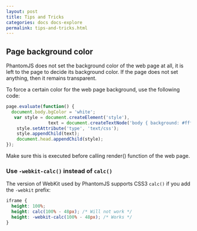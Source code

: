 ```yaml
---
layout: post
title: Tips and Tricks
categories: docs docs-explore
permalink: tips-and-tricks.html
---
```


## Page background color

PhantomJS does not set the background color of the web page at all, it is left to the page to decide its background color. If the page does not set anything, then it remains transparent.

To force a certain color for the web page background, use the following code:


```javascript
page.evaluate(function() {
  document.body.bgColor = 'white';
   var style = document.createElement('style'),
                text = document.createTextNode('body { background: #fff }');
    style.setAttribute('type', 'text/css');
    style.appendChild(text);
    document.head.appendChild(style);
});
```

Make sure this is executed before calling render() function of the web page.

### Use `-webkit-calc()` instead of `calc()`

The version of WebKit used by PhantomJS supports CSS3 `calc()` if you add the `-webkit` prefix:

```scss
iframe {
  height: 100%;
  height: calc(100% - 48px); /* Will not work */
  height: -webkit-calc(100% - 48px); /* Works */
}
```
